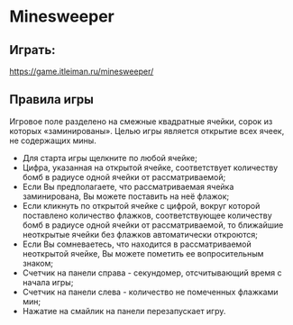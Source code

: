 # Minesweeper

## Играть:
https://game.itleiman.ru/minesweeper/

## Правила игры

Игровое поле разделено на смежные квадратные ячейки, сорок из которых «заминированы». Целью игры является открытие всех ячеек, не содержащих мины. 
* Для старта игры щелкните по любой ячейке;
* Цифра, указанная на открытой ячейке, соответствует количеству бомб в радиусе одной ячейки от рассматриваемой;
* Если Вы предполагаете, что рассматриваемая ячейка заминирована, Вы можете поставить на неё флажок;
* Если кликнуть по открытой ячейке с цифрой, вокруг которой поставлено количество флажков, соответствующее количеству бомб в радиусе одной ячейки от рассматриваемой, то ближайшие неоткрытые ячейки без флажков автоматически откроются;
* Если Вы сомневаетесь, что находится в рассматриваемой неоткрытой ячейке, Вы можете пометить ее вопросительным знаком;
* Счетчик на панели справа - секундомер, отсчитывающий время с начала игры;
* Счетчик на панели слева - количество не помеченных флажками мин;
* Нажатие на смайлик на панели перезапускает игру.